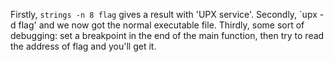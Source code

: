 Firstly, `strings -n 8 flag` gives a result with 'UPX service'.
Secondly, `upx -d flag' and we now got the normal executable file.
Thirdly, some sort of debugging: set a breakpoint in the end of the main function, then try to read the address of flag and you'll get it.
